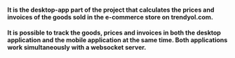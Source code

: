 #### It is the desktop-app part of the project that calculates the prices and invoices of the goods sold in the e-commerce store on trendyol.com.
#### It is possible to track the goods, prices and invoices in both the desktop application and the mobile application at the same time. Both applications work simultaneously with a websocket server.
